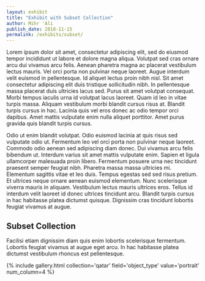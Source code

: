 ```yaml
---
layout: exhibit
title: "Exhibit with Subset Collection"
author: Mihr 'Ali
publish_date: 2018-11-15
permalink: /exhibits/subset/
---
```


Lorem ipsum dolor sit amet, consectetur adipiscing elit, sed do eiusmod tempor incididunt ut labore et dolore magna aliqua. Volutpat sed cras ornare arcu dui vivamus arcu felis. Aenean pharetra magna ac placerat vestibulum lectus mauris. Vel orci porta non pulvinar neque laoreet. Augue interdum velit euismod in pellentesque. Id aliquet lectus proin nibh nisl. Sit amet consectetur adipiscing elit duis tristique sollicitudin nibh. In pellentesque massa placerat duis ultricies lacus sed. Purus sit amet volutpat consequat. Morbi tempus iaculis urna id volutpat lacus laoreet. Quam id leo in vitae turpis massa. Aliquam vestibulum morbi blandit cursus risus at. Blandit turpis cursus in hac. Lacinia quis vel eros donec ac odio tempor orci dapibus. Amet mattis vulputate enim nulla aliquet porttitor. Amet purus gravida quis blandit turpis cursus.

Odio ut enim blandit volutpat. Odio euismod lacinia at quis risus sed vulputate odio ut. Fermentum leo vel orci porta non pulvinar neque laoreet. Commodo odio aenean sed adipiscing diam donec. Dui vivamus arcu felis bibendum ut. Interdum varius sit amet mattis vulputate enim. Sapien et ligula ullamcorper malesuada proin libero. Fermentum posuere urna nec tincidunt praesent semper feugiat nibh. Pharetra massa massa ultricies mi. Elementum sagittis vitae et leo duis. Tempus egestas sed sed risus pretium. Et ultrices neque ornare aenean euismod elementum. Nunc scelerisque viverra mauris in aliquam. Vestibulum lectus mauris ultrices eros. Tellus id interdum velit laoreet id donec ultrices tincidunt arcu. Blandit turpis cursus in hac habitasse platea dictumst quisque. Dignissim cras tincidunt lobortis feugiat vivamus at augue.

## Subset Collection

Facilisi etiam dignissim diam quis enim lobortis scelerisque fermentum. Lobortis feugiat vivamus at augue eget arcu. In hac habitasse platea dictumst vestibulum rhoncus est pellentesque.

{% include gallery.html collection='qatar' field='object_type' value='portrait' num_column=4 %}
